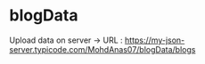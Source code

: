 # blogData
Upload data on server -> URL : https://my-json-server.typicode.com/MohdAnas07/blogData/blogs
